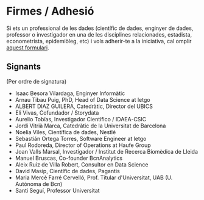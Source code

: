 # Firmes / Adhesió

Si ets un professional de les dades (científic de dades, enginyer de dades, professor o investigador en una
de les disciplines relacionades, estadista, econometrista, epidemiòleg, etc) 
i vols adherir-te a la iniciativa, cal omplir [aquest formulari](https://forms.gle/5mKtSATPb7C2qyau6).

## Signants

(Per ordre de signatura)

* Isaac Besora Vilardaga, Enginyer Informàtic
* Arnau Tibau Puig, PhD, Head of Data Science at letgo
* ALBERT DIAZ GUILERA, Catedràtic, Director del UBICS
* Eli Vivas, Cofundador / Storydata 
* Aurelio Tobías, Investigador Científico / IDAEA-CSIC
* Jordi Vitrià Marca, Catedràtic de la Universitat de Barcelona
* Noelia Viles, Científica de dades, Nestlé
* Sebastián Ortega Torres, Software Engineer at letgo
* Paul Rodoreda, Director of Operations at Haufe Group
* Joan Valls Marsal, Investigador / Institut de Recerca Biomèdica de Lleida
* Manuel Bruscas, Co-founder BcnAnalytics 
* Aleix Ruiz de Villa Robert, Consultor en Data Science 
* David Masip,	Científic de dades, Pagantis
* Maria Mercè Farré Cervelló,	Prof. Titular d'Universitat, UAB (U. Autònoma de Bcn)
* Santi Seguí,	Professor Universitat
